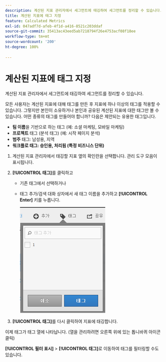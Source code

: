 ```yaml
---
description: 계산된 지표 관리자에서 세그먼트에 태깅하여 세그먼트를 정리할 수 있습니다.
title: 계산된 지표에 태그 지정
feature: Calculated Metrics
exl-id: 047adf7d-afeb-4f1d-a416-8521c203ddaf
source-git-commit: 35413ac43eed5ab7218794f26e4753acf08f18ee
workflow-type: tm+mt
source-wordcount: '200'
ht-degree: 100%

---
```


# 계산된 지표에 태그 지정

계산된 지표 관리자에서 세그먼트에 태깅하여 세그먼트를 정리할 수 있습니다.

모든 사용자는 계산된 지표에 대해 태그를 만든 후 지표에 하나 이상의 태그를 적용할 수 있습니다. 그렇지만 본인이 소유하거나 본인과 공유된 계산된 지표에 대한 태그만 볼 수 있습니다. 어떤 종류의 태그를 만들어야 합니까? 다음은 제안되는 유용한 태그입니다.

* **팀 이름**&#x200B;을 기반으로 하는 태그 (예: 소셜 마케팅, 모바일 마케팅)
* **프로젝트** 태그 (분석 태그) (예: 시작 페이지 분석)
* **범주** 태그: 남성용, 지역
* **워크플로 태그: 승인용, 처리됨 (특정 비즈니스 단위)**

1. 계산된 지표 관리자에서 태깅할 지표 옆의 확인란을 선택합니다. 관리 도구 모음이 표시됩니다. 
1. **[!UICONTROL 태그]**&#x200B;를 클릭하고

   * 기존 태그에서 선택하거나
   * 태그 추가/검색 대화 상자에서 새 태그 이름을 추가하고 **[!UICONTROL Enter]** 키를 누릅니다.

      ![](assets/cm_add_tags.png)

1. **[!UICONTROL 태그]**&#x200B;를 다시 클릭하여 지표에 태깅합니다.

이제 태그가 태그 열에 나타납니다.  (열을 관리하려면 오른쪽 위에 있는 톱니바퀴 아이콘 클릭)

**[!UICONTROL 필터 표시]** > **[!UICONTROL 태그]**&#x200B;로 이동하여 태그를 필터링할 수도 있습니다.
